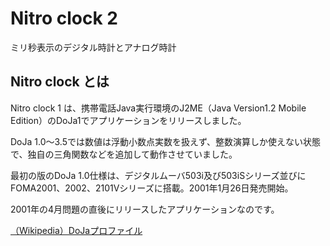 # Nitro clock 2
ミリ秒表示のデジタル時計とアナログ時計

## Nitro clock とは
Nitro clock 1 は、携帯電話Java実行環境のJ2ME（Java Version1.2 Mobile Edition）のDoJa1でアプリケーションをリリースしました。

DoJa 1.0～3.5では数値は浮動小数点実数を扱えず、整数演算しか使えない状態で、独自の三角関数などを追加して動作させていました。

最初の版のDoJa 1.0仕様は、デジタルムーバ503i及び503iSシリーズ並びにFOMA2001、2002、2101Vシリーズに搭載。2001年1月26日発売開始。

2001年の4月問題の直後にリリースしたアプリケーションなのです。

[（Wikipedia）DoJaプロファイル](https://ja.wikipedia.org/wiki/DoJa%E3%83%97%E3%83%AD%E3%83%95%E3%82%A1%E3%82%A4%E3%83%AB)
